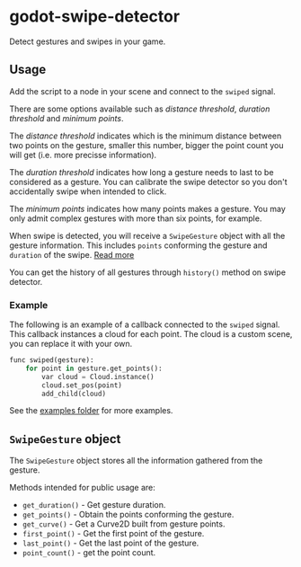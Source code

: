 # godot-swipe-detector
Detect gestures and swipes in your game.

## Usage

Add the script to a node in your scene and connect to the `swiped` signal.

There are some options available such as *distance threshold*, *duration threshold*
and *minimum points*. 

The *distance threshold* indicates which is the minimum distance
between two points on the gesture, smaller this number, bigger the point
count you will get (i.e. more precisse information).

The *duration threshold* indicates how long a gesture needs to last to be 
considered as a gesture. You can calibrate the swipe detector so you don't
accidentally swipe when intended to click.

The *minimum points* indicates how many points makes a gesture. You may only
admit complex gestures with more than six points, for example.

When swipe is detected, you will receive a `SwipeGesture` object with all
the gesture information. This includes `points` conforming the gesture
and `duration` of the swipe. [Read more](#swipegesture-object)

You can get the history of all gestures through `history()` method on swipe
detector.

### Example

The following is an example of a callback connected to the `swiped` signal.
This callback instances a cloud for each point. The cloud is a custom scene,
you can replace it with your own.

```py
func swiped(gesture):
	for point in gesture.get_points():
		var cloud = Cloud.instance()
		cloud.set_pos(point)
		add_child(cloud)
```

See the [examples folder](./examples) for more examples.

## `SwipeGesture` object

The `SwipeGesture` object stores all the information gathered from the gesture.

Methods intended for public usage are:

- `get_duration()` - Get gesture duration.
- `get_points()` - Obtain the points conforming the gesture.
- `get_curve()` - Get a Curve2D built from gesture points.
- `first_point()` - Get the first point of the gesture.
- `last_point()` - Get the last point of the gesture.
- `point_count()` - get the point count.
